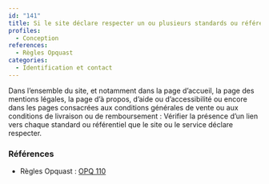 ```yaml
---
id: "141"
title: Si le site déclare respecter un ou plusieurs standards ou référentiels, un lien est proposé vers chacun d’entre eux.
profiles:
  - Conception
references:
  - Règles Opquast
categories:
  - Identification et contact
---
```


Dans l’ensemble du site, et notamment dans la page d’accueil, la page des mentions légales, la page d’à propos, d’aide ou d’accessibilité ou encore dans les pages consacrées aux conditions générales de vente ou aux conditions de livraison ou de remboursement : Vérifier la présence d’un lien vers chaque standard ou référentiel que le site ou le service déclare respecter.

### Références

* Règles Opquast : [OPQ 110](https://checklists.opquast.com/fr/assurance-qualite-web/si-le-site-declare-respecter-un-ou-plusieurs-standards-ou-referentiels-un-lien-est-propose-vers-chacun-dentre-eux)

